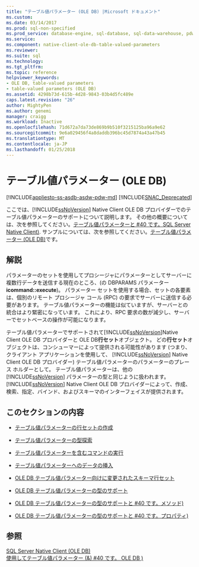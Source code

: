 ```yaml
---
title: "テーブル値パラメーター (OLE DB) |Microsoft ドキュメント"
ms.custom: 
ms.date: 03/14/2017
ms.prod: sql-non-specified
ms.prod_service: database-engine, sql-database, sql-data-warehouse, pdw
ms.service: 
ms.component: native-client-ole-db-table-valued-parameters
ms.reviewer: 
ms.suite: sql
ms.technology: 
ms.tgt_pltfrm: 
ms.topic: reference
helpviewer_keywords:
- OLE DB, table-valued parameters
- table-valued parameters (OLE DB)
ms.assetid: 4298b73d-615b-4d28-9843-03b4d5fc489e
caps.latest.revision: "26"
author: MightyPen
ms.author: genemi
manager: craigg
ms.workload: Inactive
ms.openlocfilehash: 71d672a7da73de869b9b510f3215125ba96a9e62
ms.sourcegitcommit: 9e6a029456f4a8daddb396bc45d7874a43a47b45
ms.translationtype: MT
ms.contentlocale: ja-JP
ms.lasthandoff: 01/25/2018
---
```

# <a name="table-valued-parameters-ole-db"></a>テーブル値パラメーター (OLE DB)
[!INCLUDE[appliesto-ss-asdb-asdw-pdw-md](../../includes/appliesto-ss-asdb-asdw-pdw-md.md)]
[!INCLUDE[SNAC_Deprecated](../../includes/snac-deprecated.md)]

  ここでは、[!INCLUDE[ssNoVersion](../../includes/ssnoversion-md.md)] Native Client OLE DB プロバイダーでのテーブル値パラメーターのサポートについて説明します。 その他の概要については、次を参照してください。[テーブル値パラメーターと #40 です。SQL Server Native Client&#41;](../../relational-databases/native-client/features/table-valued-parameters-sql-server-native-client.md). サンプルについては、次を参照してください。[テーブル値パラメーター &#40;OLE DB&#41;](../../relational-databases/native-client-ole-db-how-to/use-table-valued-parameters-ole-db.md)です。  
  
## <a name="remarks"></a>解説  
 パラメーターのセットを使用してプロシージャにパラメーターとしてサーバーに複数行データを送信する現在のところ、(の DBPARAMS パラメーター **icommand::execute**)。 パラメーター セットを使用する場合、セットの各要素は、個別のリモート プロシージャ コール (RPC) の要求でサーバーに送信する必要があります。 テーブル値パラメーターの機能は似ていますが、サーバーとの統合はより緊密になっています。 これにより、RPC 要求の数が減少し、サーバーでセットベースの操作が可能になります。  
  
 テーブル値パラメーターでサポートされて[!INCLUDE[ssNoVersion](../../includes/ssnoversion-md.md)]Native Client OLE DB プロバイダーと OLE DB**行セット**オブジェクト。 どの**行セット**オブジェクトは、コンシューマーによって提供される可能性があります (つまり、クライアント アプリケーションを使用して、 [!INCLUDE[ssNoVersion](../../includes/ssnoversion-md.md)] Native Client OLE DB プロバイダー) テーブル値パラメーターのパラメーターのプレース ホルダーとして。 テーブル値パラメーターは、他の [!INCLUDE[ssNoVersion](../../includes/ssnoversion-md.md)] パラメーターの型と同じように扱われます。 [!INCLUDE[ssNoVersion](../../includes/ssnoversion-md.md)] Native Client OLE DB プロバイダーによって、作成、検索、指定、バインド、およびスキーマのインターフェイスが提供されます。  
  
## <a name="in-this-section"></a>このセクションの内容  
  
-   [テーブル値パラメーターの行セットの作成](../../relational-databases/native-client-ole-db-table-valued-parameters/table-valued-parameter-rowset-creation.md)  
  
-   [テーブル値パラメーターの型探索](../../relational-databases/native-client-ole-db-table-valued-parameters/table-valued-parameter-type-discovery.md)  
  
-   [テーブル値パラメーターを含むコマンドの実行](../../relational-databases/native-client-ole-db-table-valued-parameters/executing-commands-containing-table-valued-parameters.md)  
  
-   [テーブル値パラメーターへのデータの挿入](../../relational-databases/native-client-ole-db-table-valued-parameters/inserting-data-into-table-valued-parameters.md)  
  
-   [OLE DB テーブル値パラメーター向けに変更されたスキーマ行セット](../../relational-databases/native-client-ole-db-table-valued-parameters/schema-rowsets-changed-for-ole-db-table-valued-parameters.md)  
  
-   [OLE DB テーブル値パラメーターの型のサポート](../../relational-databases/native-client-ole-db-table-valued-parameters/ole-db-table-valued-parameter-type-support.md)  
  
-   [OLE DB テーブル値パラメーターの型のサポートと #40 です。メソッド&#41;](../../relational-databases/native-client-ole-db-table-valued-parameters/ole-db-table-valued-parameter-type-support-methods.md)  
  
-   [OLE DB テーブル値パラメーターの型のサポートと #40 です。プロパティ&#41;](../../relational-databases/native-client-ole-db-table-valued-parameters/ole-db-table-valued-parameter-type-support-properties.md)  
  
## <a name="see-also"></a>参照  
 [SQL Server Native Client &#40;OLE DB&#41;](../../relational-databases/native-client/ole-db/sql-server-native-client-ole-db.md)   
 [使用してテーブル値パラメーター (&) #40 です。 OLE DB &#41;](../../relational-databases/native-client-ole-db-how-to/use-table-valued-parameters-ole-db.md)  
  
  
